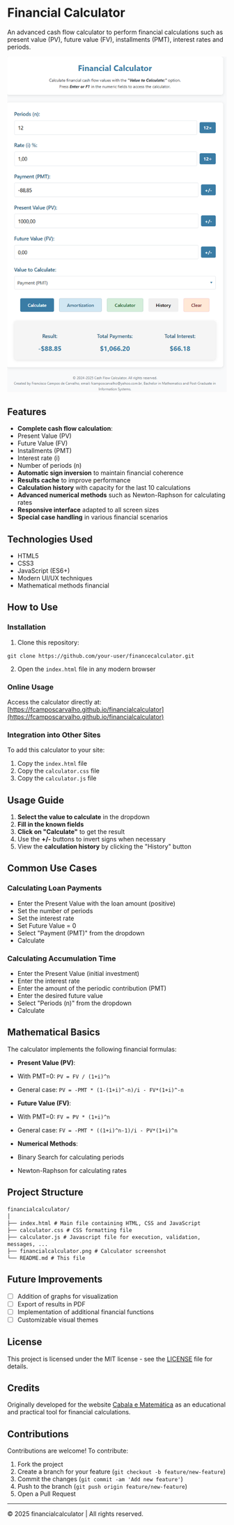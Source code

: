 # Financial Calculator

An advanced cash flow calculator to perform financial calculations such as present value (PV), future value (FV), installments (PMT), interest rates and periods.

![Financial Calculator](https://github.com/fcamposcarvalho/financialcalculator//raw/main/financialcalculator.png)

## Features

- **Complete cash flow calculation**:
- Present Value (PV)
- Future Value (FV)
- Installments (PMT)
- Interest rate (i)
- Number of periods (n)
- **Automatic sign inversion** to maintain financial coherence
- **Results cache** to improve performance
- **Calculation history** with capacity for the last 10 calculations
- **Advanced numerical methods** such as Newton-Raphson for calculating rates
- **Responsive interface** adapted to all screen sizes
- **Special case handling** in various financial scenarios

## Technologies Used

- HTML5
- CSS3
- JavaScript (ES6+)
- Modern UI/UX techniques
- Mathematical methods financial

## How to Use

### Installation

1. Clone this repository:
```
git clone https://github.com/your-user/financecalculator.git
```
2. Open the `index.html` file in any modern browser

### Online Usage

Access the calculator directly at: [https://fcamposcarvalho.github.io/financialcalculator](https://fcamposcarvalho.github.io/financialcalculator)

### Integration into Other Sites

To add this calculator to your site:

1. Copy the `index.html` file
2. Copy the `calculator.css` file
3. Copy the `calculator.js` file

## Usage Guide

1. **Select the value to calculate** in the dropdown
2. **Fill in the known fields**
3. **Click on "Calculate"** to get the result
4. Use the **+/-** buttons to invert signs when necessary
5. View the **calculation history** by clicking the "History" button

## Common Use Cases

### Calculating Loan Payments
- Enter the Present Value with the loan amount (positive)
- Set the number of periods
- Set the interest rate
- Set Future Value = 0
- Select "Payment (PMT)" from the dropdown
- Calculate

### Calculating Accumulation Time
- Enter the Present Value (initial investment)
- Enter the interest rate
- Enter the amount of the periodic contribution (PMT)
- Enter the desired future value
- Select "Periods (n)" from the dropdown
- Calculate

## Mathematical Basics

The calculator implements the following financial formulas:

- **Present Value (PV)**:

- With PMT=0: `PV = FV / (1+i)^n`
- General case: `PV = -PMT * (1-(1+i)^-n)/i - FV*(1+i)^-n`

- **Future Value (FV)**:
- With PMT=0: `FV = PV * (1+i)^n`
- General case: `FV = -PMT * ((1+i)^n-1)/i - PV*(1+i)^n`

- **Numerical Methods**:
- Binary Search for calculating periods
- Newton-Raphson for calculating rates

## Project Structure

```
financialcalculator/
│
├── index.html # Main file containing HTML, CSS and JavaScript
├── calculator.css # CSS formatting file
├── calculator.js # Javascript file for execution, validation, messages, ...
├── financialcalculator.png # Calculator screenshot
└── README.md # This file
```

## Future Improvements

- [ ] Addition of graphs for visualization
- [ ] Export of results in PDF
- [ ] Implementation of additional financial functions
- [ ] Customizable visual themes

## License

This project is licensed under the MIT license - see the [LICENSE](LICENSE) file for details.

## Credits

Originally developed for the website [Cabala e Matemática](https://cabalaematematica.com.br/) as an educational and practical tool for financial calculations.

## Contributions

Contributions are welcome! To contribute:

1. Fork the project
2. Create a branch for your feature (`git checkout -b feature/new-feature`)
3. Commit the changes (`git commit -am 'Add new feature'`)
4. Push to the branch (`git push origin feature/new-feature`)
5. Open a Pull Request

---

© 2025 financialcalculator | All rights reserved.
